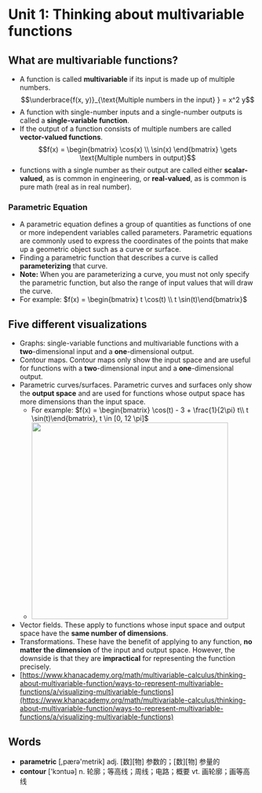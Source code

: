 # Unit 1: Thinking about multivariable functions

## What are multivariable functions?

* A function is called **multivariable** if its input is made up of multiple numbers. $$\underbrace{f(x, y)}_{\text{Multiple numbers in the input} } = x^2 y$$
* A function with single-number inputs and a single-number outputs is called a **single-variable function**.
* If the output of a function consists of multiple numbers are called **vector-valued functions**. $$f(x) = \begin{bmatrix} \cos(x) \\ \sin(x) \end{bmatrix} \gets \text{Multiple numbers in output}$$
* functions with a single number as their output are called either **scalar-valued**, as is common in engineering, or **real-valued**, as is common is pure math (real as in real number).

### Parametric Equation

* A parametric equation defines a group of quantities as functions of one or more independent variables called parameters. Parametric equations are commonly used to express the coordinates of the points that make up a geometric object such as a curve or surface.
* Finding a parametric function that describes a curve is called **parameterizing** that curve. 
* **Note:** When you are parameterizing a curve, you must not only specify the parametric function, but also the range of input values that will draw the curve. 
* For example: $f(x) = \begin{bmatrix} t \cos(t) \\ t \sin(t)\end{bmatrix}$

## Five different visualizations

* Graphs: single-variable functions and multivariable functions with a **two**-dimensional input and a **one**-dimensional output.
* Contour maps. Contour maps only show the input space and are useful for functions with a **two**-dimensional input and a **one**-dimensional output.
* Parametric curves/surfaces. Parametric curves and surfaces only show the **output space** and are used for functions whose output space has more dimensions than the input space.
    * For example: $f(x) = \begin{bmatrix} \cos(t) - 3 + \frac{1}{2\pi} t\\ t \sin(t)\end{bmatrix}, t \in [0, 12 \pi]$
    * <img src="https://i.imgur.com/GtuKx9u.jpg" style="width: 400px" />
* Vector fields. These apply to functions whose input space and output space have the **same number of dimensions**.
* Transformations. These have the benefit of applying to any function, **no matter the dimension** of the input and output space. However, the downside is that they are **impractical** for representing the function precisely.
* [https://www.khanacademy.org/math/multivariable-calculus/thinking-about-multivariable-function/ways-to-represent-multivariable-functions/a/visualizing-multivariable-functions](https://www.khanacademy.org/math/multivariable-calculus/thinking-about-multivariable-function/ways-to-represent-multivariable-functions/a/visualizing-multivariable-functions)

## Words

* **parametric** [,pærə'metrik] adj. [数][物] 参数的；[数][物] 参量的 
* **contour** ['kɔntuə] n. 轮廓；等高线；周线；电路；概要 vt. 画轮廓；画等高线


